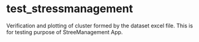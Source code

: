 # test_stressmanagement

Verification and plotting of cluster formed by the dataset excel file. This is for testing purpose of StreeManagement App.
